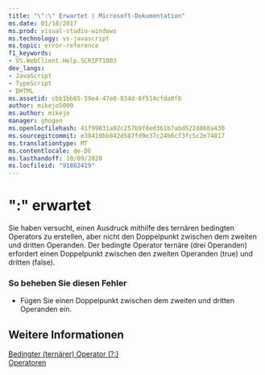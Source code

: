 ```yaml
---
title: "\":\" Erwartet | Microsoft-Dokumentation"
ms.date: 01/18/2017
ms.prod: visual-studio-windows
ms.technology: vs-javascript
ms.topic: error-reference
f1_keywords:
- VS.WebClient.Help.SCRIPT1003
dev_langs:
- JavaScript
- TypeScript
- DHTML
ms.assetid: cbb1bb65-59e4-47e0-834d-8f514cfda0f6
author: mikejo5000
ms.author: mikejo
manager: ghogen
ms.openlocfilehash: 41f99831a92c257b9f8ed361b7abd522d868a430
ms.sourcegitcommit: e38419bb842d587fd9e37c24b6cf3fc5c2e74817
ms.translationtype: MT
ms.contentlocale: de-DE
ms.lasthandoff: 10/09/2020
ms.locfileid: "91862419"
---
```

# <a name="expected-"></a>":" erwartet
Sie haben versucht, einen Ausdruck mithilfe des ternären bedingten Operators zu erstellen, aber nicht den Doppelpunkt zwischen dem zweiten und dritten Operanden. Der bedingte Operator ternäre (drei Operanden) erfordert einen Doppelpunkt zwischen den zweiten Operanden (true) und dritten (false).  
  
### <a name="to-correct-this-error"></a>So beheben Sie diesen Fehler  
  
- Fügen Sie einen Doppelpunkt zwischen dem zweiten und dritten Operanden ein.  
  
## <a name="see-also"></a>Weitere Informationen  
 [Bedingter (ternärer) Operator (?:)](https://developer.mozilla.org/docs/Web/JavaScript/Reference/Operators/Conditional_Operator)   
 [Operatoren](https://developer.mozilla.org/docs/Learn/Getting_started_with_the_web/JavaScript_basics)